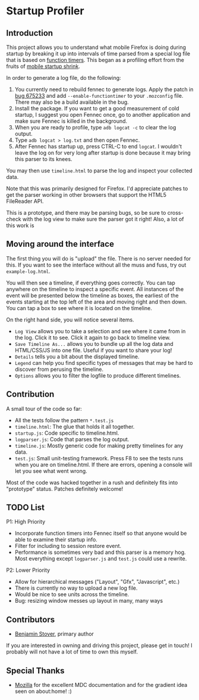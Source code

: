 Startup Profiler
================

Introduction
------------

This project allows you to understand what mobile Firefox is doing during
startup by breaking it up into intervals of time parsed from a special log
file that is based on [function timers][1]. This began as a profiling effort
from the fruits of [mobile startup shrink][1].

In order to generate a log file, do the following:
1. You currently need to rebuild fennec to generate logs. Apply the patch in
   [bug 675233](https://bugzilla.mozilla.org/show_bug.cgi?id=675233) and
   add `--enable-functiontimer` to your `.mozconfig` file. There may also be
   a build available in the bug.
2. Install the package. If you want to get a good measurement of cold startup,
   I suggest you open Fennec once, go to another application and make sure
   Fennec is killed in the background.
3. When you are ready to profile, type `adb logcat -c` to clear the log output.
4. Type `adb logcat > log.txt` and then open Fennec.
5. After Fennec has startup up, press CTRL-C to end `logcat`. I wouldn't leave
   the log on for very long after startup is done because it may bring this
   parser to its knees.

You may then use `timeline.html` to parse the log and inspect your collected
data.

Note that this was primarily designed for Firefox. I'd appreciate patches to
get the parser working in other browsers that support the HTML5 FileReader API.

This is a prototype, and there may be parsing bugs, so be sure to cross-check
with the log view to make sure the parser got it right! Also, a lot of this
work is

Moving around the interface
---------------------------

The first thing you will do is "upload" the file. There is no server needed for
this. If you want to see the interface without all the muss and fuss, try out
`example-log.html`.

You will then see a timeline, if everything goes correctly. You can tap
anywhere on the timeline to inspect a specific event. All instances of the
event will be presented below the timeline as boxes, the earliest of the events
starting at the top left of the area and moving right and then down.  You can
tap a box to see where it is located on the timeline.

On the right hand side, you will notice several items.
* `Log View` allows you to take a selection and see where it came from in the
  log. Click it to see. Click it again to go back to timeline view.
* `Save Timeline As...` allows you to bundle up all the log data and
  HTML/CSS/JS into one file. Useful if you want to share your log!
* `Details` tells you a bit about the displayed timeline.
* `Legend` can help you find specific types of messages that may be hard to
  discover from perusing the timeline.
* `Options` allows you to filter the logfile to produce different timelines.

Contribution
------------

A small tour of the code so far:
* All the tests follow the pattern `*.test.js`
* `timeline.html`: The glue that holds it all together.
* `startup.js`: Code specific to timeline.html.
* `logparser.js`: Code that parses the log output.
* `timeline.js`: Mostly generic code for making pretty timelines for any data.
* `test.js`: Small unit-testing framework. Press F8 to see the tests runs when
  you are on timeline.html. If there are errors, opening a console will let
  you see what went wrong.

Most of the code was hacked together in a rush and definitely fits into
"prototype" status. Patches definitely welcome!

TODO List
---------

P1: High Priority
* Incorporate function timers into Fennec itself so that anyone would be able
  to examine their startup info.
* Filter for including to session restore event.
* Performance is sometimes very bad and this parser is a memory hog. Most
  everything except `logparser.js` and `test.js` could use a rewrite.

P2: Lower Priority
* Allow for hierarchical messages ("Layout", "Gfx", "Javascript", etc.)
* There is currently no way to upload a new log file.
* Would be nice to see units across the timeline.
* Bug: resizing window messes up layout in many, many ways

Contributors
------------

* [Benjamin Stover](http://stechz.com/), primary author

If you are interested in owning and driving this project, please get in touch!
I probably will not have a lot of time to own this myself.

Special Thanks
--------------

* [Mozilla](http://mozilla.org/) for the excellent MDC documentation and for
  the gradient idea seen on about:home! :)


[1]: http://mxr.mozilla.org/mozilla-central/source/xpcom/base/FunctionTimer.h 
[2]: https://wiki.mozilla.org/Firefox/Projects/Mobile_Startup_Shrink

